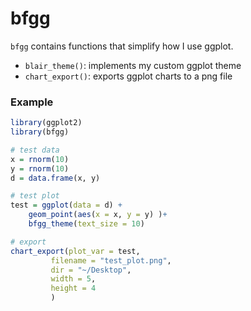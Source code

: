 # bfgg

`bfgg` contains functions that simplify how I use ggplot.

* `blair_theme()`: implements my custom ggplot theme
* `chart_export()`: exports ggplot charts to a png file

### Example

```R
library(ggplot2)
library(bfgg)

# test data
x = rnorm(10)
y = rnorm(10)
d = data.frame(x, y)

# test plot
test = ggplot(data = d) +
	geom_point(aes(x = x, y = y) )+
	bfgg_theme(text_size = 10)

# export
chart_export(plot_var = test,
	     filename = "test_plot.png",
	     dir = "~/Desktop",
	     width = 5,
	     height = 4
	     )

```
